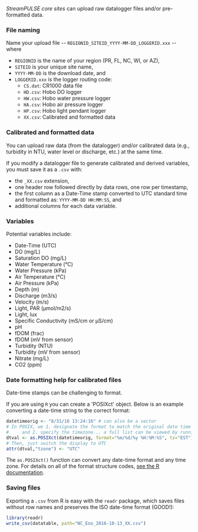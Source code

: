 _StreamPULSE core sites_ can upload raw datalogger files and/or pre-formatted data.

### File naming

Name your upload file -- `REGIONID_SITEID_YYYY-MM-DD_LOGGERID.xxx` -- where
- `REGIONID` is the name of your region (PR, FL, NC, WI, or AZ),
- `SITEID` is your unique site name,
- `YYYY-MM-DD` is the download date, and
- `LOGGERID.xxx` is the logger routing code:
  * `CS.dat`: CR1000 data file
  * `HD.csv`: Hobo DO logger
  * `HW.csv`: Hobo water pressure logger
  * `HA.csv`: Hobo air pressure logger
  * `HP.csv`: Hobo light pendant logger
  * `XX.csv`: Calibrated and formatted data

### Calibrated and formatted data

You can upload raw data (from the datalogger) *and/or* calibrated data (e.g., turbidity in NTU, water level or discharge, etc.) at the same time.

If you modify a datalogger file to generate calibrated and derived variables, you must save it as a `.csv` with:
- the `_XX.csv` extension,
- one header row followed directly by data rows, one row per timestamp,
- the first column as a Date-Time stamp converted to UTC standard time and formatted as: `YYYY-MM-DD HH:MM:SS`, and
- additional columns for each data variable.

### Variables

Potential variables include:
- Date-Time (UTC)
- DO (mg/L)
- Saturation DO (mg/L)
- Water Temperature (°C)
- Water Pressure (kPa)
- Air Temperature (°C)
- Air Pressure (kPa)
- Depth (m)
- Discharge (m3/s)
- Velocity (m/s)
- Light, PAR (μmol/m2/s)
- Light, lux
- Specific Conductivity (mS/cm or μS/cm)
- pH
- fDOM (frac)
- fDOM (mV from sensor)
- Turbidity (NTU)
- Turbidity (mV from sensor)
- Nitrate (mg/L)
- CO2 (ppm)

### Date formatting help for calibrated files

Date-time stamps can be challenging to format.

If you are using `R` you can create a 'POSIXct' object. Below is an example converting a date-time string to the correct format:
```R
datetimeorig <- "8/31/16 13:24:16" # can also be a vector
# In POSIX, we 1. designate the format to match the original date time
#     and 2. specify the timezone... a full list can be viewed by running OlsonNames()
dtval <- as.POSIXct(datetimeorig, format="%m/%d/%y %H:%M:%S", tz="EST")
# Then, just switch the display to UTC
attr(dtval,"tzone") <- "UTC"
```
The `as.POSIXct()` function can convert any date-time format and any time zone. For details on all of the format structure codes, [see the R documentation](https://stat.ethz.ch/R-manual/R-devel/library/base/html/strptime.html).

### Saving files

Exporting a `.csv` from R is easy with the `readr` package, which saves files without row names and preserves the ISO date-time format (GOOD!):
```R
library(readr)
write_csv(datatable, path="NC_Eno_2016-10-13_XX.csv")
```
